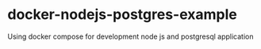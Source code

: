 # docker-nodejs-postgres-example
Using docker compose for development node js and postgresql application
